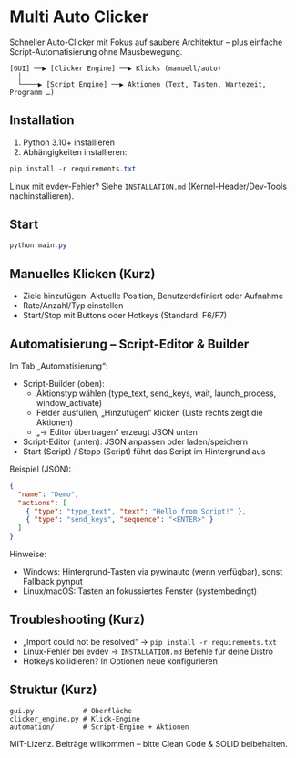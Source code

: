 # Multi Auto Clicker

Schneller Auto-Clicker mit Fokus auf saubere Architektur – plus einfache Script-Automatisierung ohne Mausbewegung.

```text
[GUI] ──▶ [Clicker Engine] ──▶ Klicks (manuell/auto)
  │
  └────▶ [Script Engine] ──▶ Aktionen (Text, Tasten, Wartezeit, Programm …)
```

## Installation

1) Python 3.10+ installieren
2) Abhängigkeiten installieren:

```powershell
pip install -r requirements.txt
```

Linux mit evdev-Fehler? Siehe `INSTALLATION.md` (Kernel-Header/Dev-Tools nachinstallieren).

## Start

```powershell
python main.py
```

## Manuelles Klicken (Kurz)

- Ziele hinzufügen: Aktuelle Position, Benutzerdefiniert oder Aufnahme
- Rate/Anzahl/Typ einstellen
- Start/Stop mit Buttons oder Hotkeys (Standard: F6/F7)

## Automatisierung – Script-Editor & Builder

Im Tab „Automatisierung“:

- Script-Builder (oben):
  - Aktionstyp wählen (type_text, send_keys, wait, launch_process, window_activate)
  - Felder ausfüllen, „Hinzufügen“ klicken (Liste rechts zeigt die Aktionen)
  - „→ Editor übertragen“ erzeugt JSON unten
- Script-Editor (unten): JSON anpassen oder laden/speichern
- Start (Script) / Stopp (Script) führt das Script im Hintergrund aus

Beispiel (JSON):

```json
{
  "name": "Demo",
  "actions": [
    { "type": "type_text", "text": "Hello from Script!" },
    { "type": "send_keys", "sequence": "<ENTER>" }
  ]
}
```

Hinweise:

- Windows: Hintergrund-Tasten via pywinauto (wenn verfügbar), sonst Fallback pynput
- Linux/macOS: Tasten an fokussiertes Fenster (systembedingt)

## Troubleshooting (Kurz)

- „Import could not be resolved“ → `pip install -r requirements.txt`
- Linux-Fehler bei evdev → `INSTALLATION.md` Befehle für deine Distro
- Hotkeys kollidieren? In Optionen neue konfigurieren

## Struktur (Kurz)

```text
gui.py            # Oberfläche
clicker_engine.py # Klick-Engine
automation/       # Script-Engine + Aktionen
```

MIT-Lizenz. Beiträge willkommen – bitte Clean Code & SOLID beibehalten.
